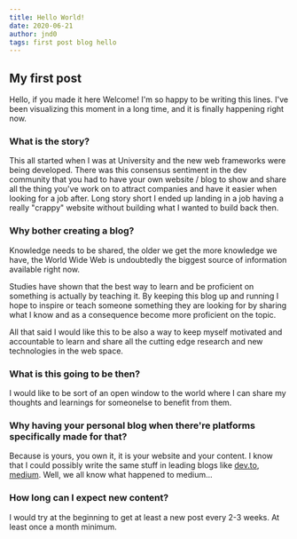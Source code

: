 ```yaml
---
title: Hello World!
date: 2020-06-21
author: jnd0
tags: first post blog hello
---
```


## My first post

Hello, if you made it here Welcome! 
I'm so happy to be writing this lines. I've been visualizing this moment in a long time, and it is finally happening right now. 

### What is the story?

This all started when I was at University and the new web frameworks were being developed. There was this consensus sentiment in the dev community that you had to have your own website / blog to show and share all the thing you've work on to attract companies and have it easier when looking for a job after. Long story short I ended up landing in a job having a really "crappy" website without building what I wanted to build back then.   

### Why bother creating a blog?

Knowledge needs to be shared, the older we get the more knowledge we have, the World Wide Web is undoubtedly the biggest source of information available right now. 

Studies have shown that the best way to learn and be proficient on something is actually by teaching it. By keeping this blog up and running I hope to inspire or teach someone something they are looking for by sharing what I know and as a consequence become more proficient on the topic.  

All that said I would like this to be also a way to keep myself motivated and accountable to learn and share all the cutting edge research and new technologies in the web space.  

### What is this going to be then?

I would like to be sort of an open window to the world where I can share my thoughts and learnings for someonelse to benefit from them. 

### Why having your personal blog when there're platforms specifically made for that?

Because is yours, you own it, it is your website and your content. I know that I could possibly write the same stuff in leading blogs like [dev.to](https://dev.to), [medium](https://medium.com). Well, we all know what happened to medium...

### How long can I expect new content?

I would try at the beginning to get at least a new post every 2-3 weeks. At least once a month minimum. 







